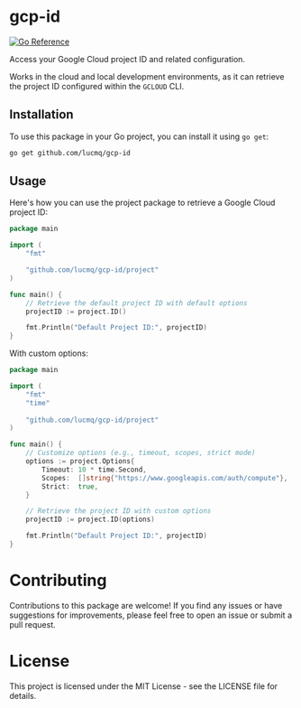 # gcp-id
[![Go Reference](https://pkg.go.dev/badge/github.com/lucmq/gcp-id.svg)](https://pkg.go.dev/github.com/lucmq/gcp-id)


Access your Google Cloud project ID and related configuration.

Works in the cloud and local development environments, as it can retrieve the project
ID configured within the `GCLOUD` CLI.

## Installation
To use this package in your Go project, you can install it using `go get`:

```bash
go get github.com/lucmq/gcp-id
```

## Usage
Here's how you can use the project package to retrieve a Google Cloud project ID:

```go
package main

import (
	"fmt"

	"github.com/lucmq/gcp-id/project"
)

func main() {
	// Retrieve the default project ID with default options
	projectID := project.ID()

	fmt.Println("Default Project ID:", projectID)
}
```

With custom options:

```go
package main

import (
	"fmt"
	"time"
	
	"github.com/lucmq/gcp-id/project"
)

func main() {
	// Customize options (e.g., timeout, scopes, strict mode)
	options := project.Options{
		Timeout: 10 * time.Second,
		Scopes:  []string{"https://www.googleapis.com/auth/compute"},
		Strict:  true,
	}

	// Retrieve the project ID with custom options
	projectID := project.ID(options)

	fmt.Println("Default Project ID:", projectID)
}
```

# Contributing
Contributions to this package are welcome! If you find any issues or have suggestions
for improvements, please feel free to open an issue or submit a pull request.

# License
This project is licensed under the MIT License - see the LICENSE file for details.
